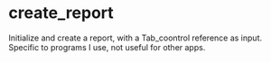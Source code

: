 # create_report

Initialize and create a report, with a Tab_coontrol reference as input.
Specific to programs I use, not useful for other apps.

